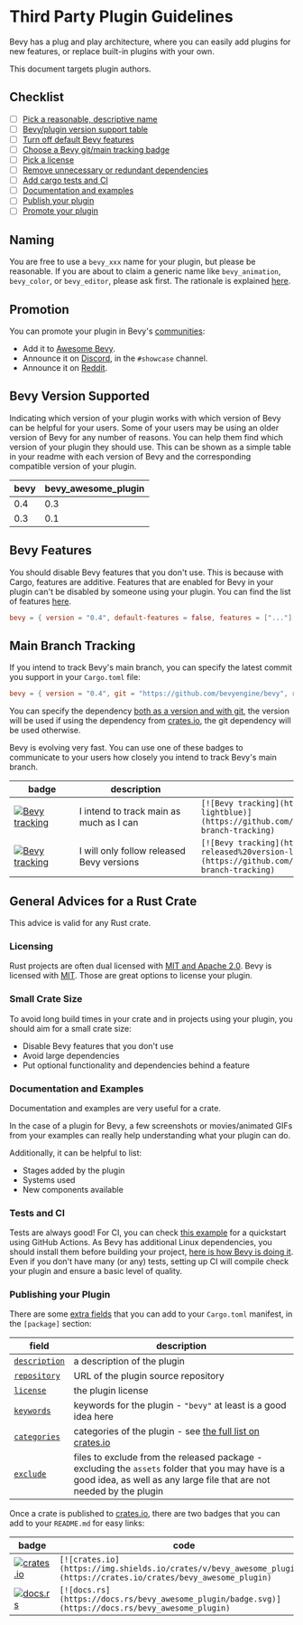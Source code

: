 # Third Party Plugin Guidelines

Bevy has a plug and play architecture, where you can easily add plugins for new features, or replace built-in plugins with your own.

This document targets plugin authors.

## Checklist

* [ ] [Pick a reasonable, descriptive name](#naming)
* [ ] [Bevy/plugin version support table](#bevy-version-supported)
* [ ] [Turn off default Bevy features](#bevy-features)
* [ ] [Choose a Bevy git/main tracking badge](#main-branch-tracking)
* [ ] [Pick a license](#licensing)
* [ ] [Remove unnecessary or redundant dependencies](#small-crate-size)
* [ ] [Add cargo tests and CI](#tests-and-ci)
* [ ] [Documentation and examples](#documentation-and-examples)
* [ ] [Publish your plugin](#publishing-your-plugin)
* [ ] [Promote your plugin](#promotion)

## Naming

You are free to use a `bevy_xxx` name for your plugin, but please be reasonable. If you are about to claim a generic name like `bevy_animation`, `bevy_color`, or `bevy_editor`, please ask first. The rationale is explained [here](https://github.com/bevyengine/bevy/discussions/1202#discussioncomment-258907).

## Promotion

You can promote your plugin in Bevy's [communities](https://github.com/bevyengine/bevy#community):

* Add it to [Awesome Bevy](https://github.com/bevyengine/awesome-bevy).
* Announce it on [Discord](https://discord.gg/gMUk5Ph), in the `#showcase` channel.
* Announce it on [Reddit](https://reddit.com/r/bevy).

## Bevy Version Supported

Indicating which version of your plugin works with which version of Bevy can be helpful for your users. Some of your users may be using an older version of Bevy for any number of reasons. You can help them find which version of your plugin they should use. This can be shown as a simple table in your readme with each version of Bevy and the corresponding compatible version of your plugin.

|bevy|bevy_awesome_plugin|
|---|---|
|0.4|0.3|
|0.3|0.1|

## Bevy Features

You should disable Bevy features that you don't use. This is because with Cargo, features are additive. Features that are enabled for Bevy in your plugin can't be disabled by someone using your plugin. You can find the list of features [here](cargo_features.md).

```toml
bevy = { version = "0.4", default-features = false, features = ["..."] }
```

## Main Branch Tracking

If you intend to track Bevy's main branch, you can specify the latest commit you support in your `Cargo.toml` file:

```toml
bevy = { version = "0.4", git = "https://github.com/bevyengine/bevy", rev="509b138e8fa3ea250393de40c33cc857c72134d3", default-features = false }
```

You can specify the dependency [both as a version and with git](https://doc.rust-lang.org/cargo/reference/specifying-dependencies.html#multiple-locations), the version will be used if using the dependency from [crates.io](https://crates.io), the git dependency will be used otherwise.

Bevy is evolving very fast. You can use one of these badges to communicate to your users how closely you intend to track Bevy's main branch.

<!-- MD033 - The Badges could be downsized, without the inline HTML due to the large code colum -->
<!-- markdownlint-disable-next-line MD033 -->
|<div style="width:100px">badge</div>|<div style="width:200px">description</div>|code|
|-|-|-|
|[![Bevy tracking](https://img.shields.io/badge/Bevy%20tracking-main-lightblue)](https://github.com/bevyengine/bevy/blob/main/docs/plugins_guidelines.md#main-branch-tracking)|I intend to track main as much as I can|`[![Bevy tracking](https://img.shields.io/badge/Bevy%20tracking-main-lightblue)](https://github.com/bevyengine/bevy/blob/main/docs/plugins_guidelines.md#main-branch-tracking)`|
|[![Bevy tracking](https://img.shields.io/badge/Bevy%20tracking-released%20version-lightblue)](https://github.com/bevyengine/bevy/blob/main/docs/plugins_guidelines.md#main-branch-tracking)|I will only follow released Bevy versions|`[![Bevy tracking](https://img.shields.io/badge/Bevy%20tracking-released%20version-lightblue)](https://github.com/bevyengine/bevy/blob/main/docs/plugins_guidelines.md#main-branch-tracking)`|

## General Advices for a Rust Crate

This advice is valid for any Rust crate.

### Licensing

Rust projects are often dual licensed with [MIT and Apache 2.0](https://www.rust-lang.org/policies/licenses). Bevy is licensed with [MIT](https://github.com/bevyengine/bevy/blob/main/LICENSE). Those are great options to license your plugin.

### Small Crate Size

To avoid long build times in your crate and in projects using your plugin, you should aim for a small crate size:

* Disable Bevy features that you don't use
* Avoid large dependencies
* Put optional functionality and dependencies behind a feature

### Documentation and Examples

Documentation and examples are very useful for a crate.

In the case of a plugin for Bevy, a few screenshots or movies/animated GIFs from your examples can really help understanding what your plugin can do.

Additionally, it can be helpful to list:

* Stages added by the plugin
* Systems used
* New components available

### Tests and CI

Tests are always good! For CI, you can check [this example](https://github.com/actions-rs/meta/blob/main/recipes/quickstart.md) for a quickstart using GitHub Actions. As Bevy has additional Linux dependencies, you should install them before building your project, [here is how Bevy is doing it](https://github.com/bevyengine/bevy/blob/cf0e9f9968bb1bceb92a61cd773478675d35cbd6/.github/workflows/ci.yml#L39). Even if you don't have many (or any) tests, setting up CI will compile check your plugin and ensure a basic level of quality.

### Publishing your Plugin

There are some [extra fields](https://doc.rust-lang.org/cargo/reference/manifest.html) that you can add to your `Cargo.toml` manifest, in the `[package]` section:

|field|description|
|-|-|
|[`description`](https://doc.rust-lang.org/cargo/reference/manifest.html#the-description-field)|a description of the plugin|
|[`repository`](https://doc.rust-lang.org/cargo/reference/manifest.html#the-repository-field)|URL of the plugin source repository|
|[`license`](https://doc.rust-lang.org/cargo/reference/manifest.html#the-license-and-license-file-fields)|the plugin license|
|[`keywords`](https://doc.rust-lang.org/cargo/reference/manifest.html#the-keywords-field)|keywords for the plugin - `"bevy"` at least is a good idea here|
|[`categories`](https://doc.rust-lang.org/cargo/reference/manifest.html#the-categories-field)|categories of the plugin - see [the full list on crates.io](https://crates.io/categories)|
|[`exclude`](https://doc.rust-lang.org/cargo/reference/manifest.html#the-exclude-and-include-fields)|files to exclude from the released package - excluding the `assets` folder that you may have is a good idea, as well as any large file that are not needed by the plugin|

Once a crate is published to [crates.io](https://crates.io), there are two badges that you can add to your `README.md` for easy links:

|badge|code|
|-|-|
|[![crates.io](https://img.shields.io/crates/v/bevy)](https://crates.io/crates/bevy)|`[![crates.io](https://img.shields.io/crates/v/bevy_awesome_plugin)](https://crates.io/crates/bevy_awesome_plugin)`|
|[![docs.rs](https://docs.rs/bevy/badge.svg)](https://docs.rs/bevy)|`[![docs.rs](https://docs.rs/bevy_awesome_plugin/badge.svg)](https://docs.rs/bevy_awesome_plugin)`|
